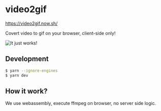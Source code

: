 # video2gif
https://video2gif.now.sh/

Covert video to gif on your browser, client-side only!

![It just works!](https://media2.giphy.com/media/8TMTP4AVGPuqqF3W3N/giphy.gif)

## Development
```sh
$ yarn --ignore-engines 
$ yarn dev
```

## How it work?
We use webassembly, execute ffmpeg on browser, no server side logic.
